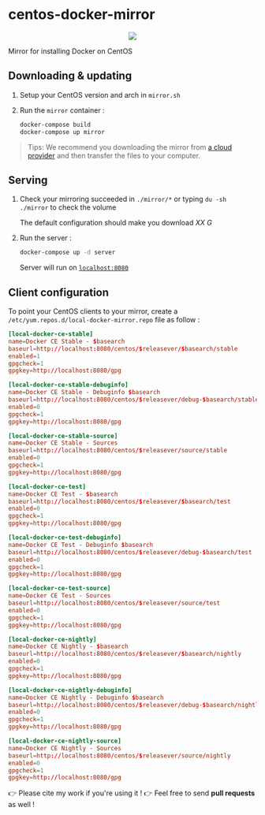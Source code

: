 # centos-docker-mirror

<p align="center">
    <a href="https://travis-ci.com/github/flavienbwk/centos-docker-mirror" target="_blank">
        <img src="https://travis-ci.com/flavienbwk/centos-docker-mirror.svg?branch=main&status=passed"/>
    </a>
</p>

Mirror for installing Docker on CentOS

## Downloading & updating

1. Setup your CentOS version and arch in `mirror.sh`

2. Run the `mirror` container :

    ```bash
    docker-compose build
    docker-compose up mirror
    ```

> Tips: We recommend you downloading the mirror from [a cloud provider](https://www.scaleway.com/en/) and then transfer the files to your computer.

## Serving

1. Check your mirroring succeeded in `./mirror/*` or typing `du -sh ./mirror` to check the volume

    The default configuration should make you download _XX G_

2. Run the server :

    ```bash
    docker-compose up -d server
    ```

    Server will run on [`localhost:8080`](http://localhost:8080)  

## Client configuration

To point your CentOS clients to your mirror, create a `/etc/yum.repos.d/local-docker-mirror.repo` file as follow :

```conf
[local-docker-ce-stable]
name=Docker CE Stable - $basearch
baseurl=http://localhost:8080/centos/$releasever/$basearch/stable
enabled=1
gpgcheck=1
gpgkey=http://localhost:8080/gpg

[local-docker-ce-stable-debuginfo]
name=Docker CE Stable - Debuginfo $basearch
baseurl=http://localhost:8080/centos/$releasever/debug-$basearch/stable
enabled=0
gpgcheck=1
gpgkey=http://localhost:8080/gpg

[local-docker-ce-stable-source]
name=Docker CE Stable - Sources
baseurl=http://localhost:8080/centos/$releasever/source/stable
enabled=0
gpgcheck=1
gpgkey=http://localhost:8080/gpg

[local-docker-ce-test]
name=Docker CE Test - $basearch
baseurl=http://localhost:8080/centos/$releasever/$basearch/test
enabled=0
gpgcheck=1
gpgkey=http://localhost:8080/gpg

[local-docker-ce-test-debuginfo]
name=Docker CE Test - Debuginfo $basearch
baseurl=http://localhost:8080/centos/$releasever/debug-$basearch/test
enabled=0
gpgcheck=1
gpgkey=http://localhost:8080/gpg

[local-docker-ce-test-source]
name=Docker CE Test - Sources
baseurl=http://localhost:8080/centos/$releasever/source/test
enabled=0
gpgcheck=1
gpgkey=http://localhost:8080/gpg

[local-docker-ce-nightly]
name=Docker CE Nightly - $basearch
baseurl=http://localhost:8080/centos/$releasever/$basearch/nightly
enabled=0
gpgcheck=1
gpgkey=http://localhost:8080/gpg

[local-docker-ce-nightly-debuginfo]
name=Docker CE Nightly - Debuginfo $basearch
baseurl=http://localhost:8080/centos/$releasever/debug-$basearch/nightly
enabled=0
gpgcheck=1
gpgkey=http://localhost:8080/gpg

[local-docker-ce-nightly-source]
name=Docker CE Nightly - Sources
baseurl=http://localhost:8080/centos/$releasever/source/nightly
enabled=0
gpgcheck=1
gpgkey=http://localhost:8080/gpg
```

:point_right: Please cite my work if you're using it !
:point_right: Feel free to send **pull requests** as well !
